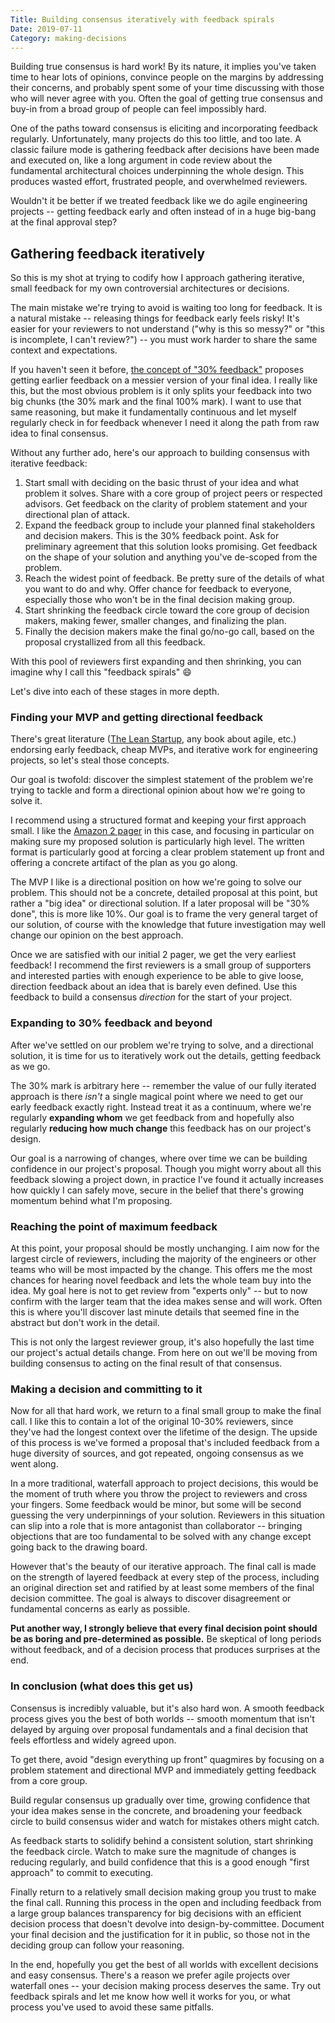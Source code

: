 ```yaml
---
Title: Building consensus iteratively with feedback spirals
Date: 2019-07-11
Category: making-decisions
---
```


Building true consensus is hard work! By its nature, it implies you've taken time to hear lots of opinions, convince people on the margins by addressing their concerns, and probably spent some of your time discussing with those who will never agree with you. Often the goal of getting true consensus and buy-in from a broad group of people can feel impossibly hard. 

One of the paths toward consensus is eliciting and incorporating feedback regularly. Unfortunately, many projects do this too little, and too late. A classic failure mode is gathering feedback after decisions have been made and executed on, like a long argument in code review about the fundamental architectural choices underpinning the whole design. This produces wasted effort, frustrated people, and overwhelmed reviewers.

Wouldn't it be better if we treated feedback like we do agile engineering projects -- getting feedback early and often instead of in a huge big-bang at the final approval step?

## Gathering feedback iteratively

So this is my shot at trying to codify how I approach gathering iterative, small feedback for my own controversial architectures or decisions.

The main mistake we're trying to avoid is waiting too long for feedback. It is a natural mistake -- releasing things for feedback early feels risky! It's easier for your reviewers to not understand ("why is this so messy?" or "this is incomplete, I can't review?") -- you must work harder to share the same context and expectations.

If you haven't seen it before, [the concept of "30% feedback"](https://blog.sandglaz.com/30-percent-feedback-rule/) proposes getting earlier feedback on a messier version of your final idea. I really like this, but the most obvious problem is it only splits your feedback into two big chunks (the 30% mark and the final 100% mark). I want to use that same reasoning, but make it fundamentally continuous and let myself regularly check in for feedback whenever I need it along the path from raw idea to final consensus.

Without any further ado, here's our approach to building consensus with iterative feedback:

1. Start small with deciding on the basic thrust of your idea and what problem it solves. Share with a core group of project peers or respected advisors. Get feedback on the clarity of problem statement and your directional plan of attack.
1. Expand the feedback group to include your planned final stakeholders and decision makers. This is the 30% feedback point. Ask for preliminary agreement that this solution looks promising. Get feedback on the shape of your solution and anything you've de-scoped from the problem.
1. Reach the widest point of feedback. Be pretty sure of the details of what you want to do and why. Offer chance for feedback to everyone, especially those who won't be in the final decision making group.
1. Start shrinking the feedback circle toward the core group of decision makers, making fewer, smaller changes, and finalizing the plan. 
1. Finally the decision makers make the final go/no-go call, based on the proposal crystallized from all this feedback.

With this pool of reviewers first expanding and then shrinking, you can imagine why I call this "feedback spirals" 😄

Let's dive into each of these stages in more depth.


### Finding your MVP and getting directional feedback

There's great literature ([The Lean Startup](http://theleanstartup.com/principles), any book about agile, etc.) endorsing early feedback, cheap MVPs, and iterative work for engineering projects, so let's steal those concepts.

Our goal is twofold: discover the simplest statement of the problem we're trying to tackle and form a directional opinion about how we're going to solve it. 

I recommend using a structured format and keeping your first approach small. I like the [Amazon 2 pager](https://medium.com/@inowland/using-6-page-and-2-page-documents-to-make-organizational-decisions-3216badde909) in this case, and focusing in particular on making sure my proposed solution is particularly high level. The written format is particularly good at forcing a clear problem statement up front and offering a concrete artifact of the plan as you go along.

The MVP I like is a directional position on how we're going to solve our problem. This should not be a concrete, detailed proposal at this point, but rather a "big idea" or directional solution. If a later proposal will be "30% done", this is more like 10%. Our goal is to frame the very general target of our solution, of course with the knowledge that future investigation may well change our opinion on the best approach.

Once we are satisfied with our initial 2 pager, we get the very earliest feedback! I recommend the first reviewers is a small group of supporters and interested parties with enough experience to be able to give loose, direction feedback about an idea that is barely even defined. Use this feedback to build a consensus _direction_ for the start of your project. 



### Expanding to 30% feedback and beyond

After we've settled on our problem we're trying to solve, and a directional solution, it is time for us to iteratively work out the details, getting feedback as we go.

The 30% mark is arbitrary here -- remember the value of our fully iterated approach is there _isn't_ a single magical point where we need to get our early feedback exactly right. Instead treat it as a continuum, where we're regularly **expanding whom** we get feedback from and hopefully also regularly **reducing how much change** this feedback has on our project's design. 

Our goal is a narrowing of changes, where over time we can be building confidence in our project's proposal. Though you might worry about all this feedback slowing a project down, in practice I've found it actually increases how quickly I can safely move, secure in the belief that there's growing momentum behind what I'm proposing. 


### Reaching the point of maximum feedback 

At this point, your proposal should be mostly unchanging. I aim now for the largest circle of reviewers, including the majority of the engineers or other teams who will be most impacted by the change. This offers me the most chances for hearing novel feedback and lets the whole team buy into the idea. My goal here is not to get review from "experts only" -- but to now confirm with the larger team that the idea makes sense and will work. Often this is where you'll discover last minute details that seemed fine in the abstract but don't work in the detail.

This is not only the largest reviewer group, it's also hopefully the last time our project's actual details change. From here on out we'll be moving from building consensus to acting on the final result of that consensus. 

### Making a decision and committing to it

Now for all that hard work, we return to a final small group to make the final call. I like this to contain a lot of the original 10-30% reviewers, since they've had the longest context over the lifetime of the design. The upside of this process is we've formed a proposal that's included feedback from a huge diversity of sources, and got repeated, ongoing consensus as we went along.

In a more traditional, waterfall approach to project decisions, this would be the moment of truth where you throw the project to reviewers and cross your fingers. Some feedback would be minor, but some will be second guessing the very underpinnings of your solution. Reviewers in this situation can slip into a role that is more antagonist than collaborator -- bringing objections that are too fundamental to be solved with any change except going back to the drawing board.

However that's the beauty of our iterative approach. The final call is made on the strength of layered feedback at every step of the process, including an original direction set and ratified by at least some members of the final decision committee. The goal is always to discover disagreement or fundamental concerns as early as possible. 

**Put another way, I strongly believe that every final decision point should be as boring and pre-determined as possible.** Be skeptical of long periods without feedback, and of a decision process that produces surprises at the end.

### In conclusion (what does this get us)

Consensus is incredibly valuable, but it's also hard won. A smooth feedback process gives you the best of both worlds -- smooth momentum that isn't delayed by arguing over proposal fundamentals and a final decision that feels effortless and widely agreed upon.

To get there, avoid "design everything up front" quagmires by focusing on a problem statement and directional  MVP and immediately getting feedback from a core group. 

Build regular consensus up gradually over time, growing confidence that your idea makes sense in the concrete, and broadening your feedback circle to build consensus wider and watch for mistakes others might catch.

As feedback starts to solidify behind a consistent solution, start shrinking the feedback circle. Watch to make sure the magnitude of changes is reducing regularly, and build confidence that this is a good enough "first approach" to commit to executing.

Finally return to a relatively small decision making group you trust to make the final call. Running this process in the open and including feedback from a large group balances transparency for big decisions with an efficient decision process that doesn't devolve into design-by-committee. Document your final decision and the justification for it in public, so those not in the deciding group can follow your reasoning.

In the end, hopefully you get the best of all worlds with excellent decisions and easy consensus. There's a reason we prefer agile projects over waterfall ones -- your decision making process deserves the same. Try out feedback spirals and let me know how well it works for you, or what process you've used to avoid these same pitfalls.
